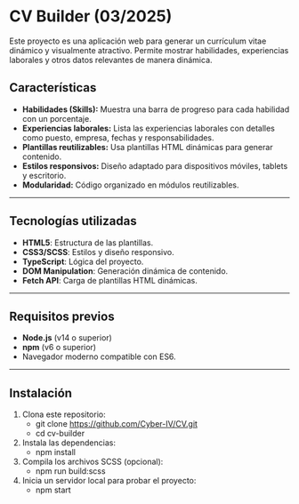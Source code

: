 # CV Builder (03/2025)

Este proyecto es una aplicación web para generar un currículum vitae dinámico y visualmente atractivo. Permite mostrar habilidades, experiencias laborales y otros datos relevantes de manera dinámica.

## Características

- **Habilidades (Skills):** Muestra una barra de progreso para cada habilidad con un porcentaje.
- **Experiencias laborales:** Lista las experiencias laborales con detalles como puesto, empresa, fechas y responsabilidades.
- **Plantillas reutilizables:** Usa plantillas HTML dinámicas para generar contenido.
- **Estilos responsivos:** Diseño adaptado para dispositivos móviles, tablets y escritorio.
- **Modularidad:** Código organizado en módulos reutilizables.

---

## Tecnologías utilizadas

- **HTML5**: Estructura de las plantillas.
- **CSS3/SCSS**: Estilos y diseño responsivo.
- **TypeScript**: Lógica del proyecto.
- **DOM Manipulation**: Generación dinámica de contenido.
- **Fetch API**: Carga de plantillas HTML dinámicas.

---

## Requisitos previos

- **Node.js** (v14 o superior)
- **npm** (v6 o superior)
- Navegador moderno compatible con ES6.

---

## Instalación

1. Clona este repositorio:
   - git clone https://github.com/Cyber-IV/CV.git
   - cd cv-builder
2. Instala las dependencias:
   - npm install
3. Compila los archivos SCSS (opcional):
   - npm run build:scss
4. Inicia un servidor local para probar el proyecto:
   - npm start
